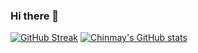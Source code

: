 ### Hi there 👋 
[![GitHub Streak](http://github-readme-streak-stats.herokuapp.com?user=Chinmay1292&theme=tokyonight_duo&hide_border=true&date_format=M%20j%5B%2C%20Y%5D)](https://git.io/streak-stats)
[![Chinmay's GitHub stats](https://github-readme-stats.vercel.app/api?username=Chinmay1292)](https://github.com/anuraghazra/github-readme-stats)
